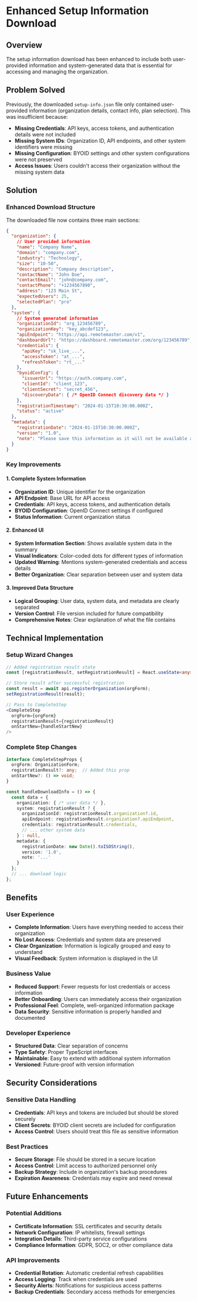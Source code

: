 # Enhanced Setup Information Download

## Overview

The setup information download has been enhanced to include both user-provided information and system-generated data that is essential for accessing and managing the organization.

## Problem Solved

Previously, the downloaded `setup-info.json` file only contained user-provided information (organization details, contact info, plan selection). This was insufficient because:

- **Missing Credentials**: API keys, access tokens, and authentication details were not included
- **Missing System IDs**: Organization ID, API endpoints, and other system identifiers were missing
- **Missing Configuration**: BYOID settings and other system configurations were not preserved
- **Access Issues**: Users couldn't access their organization without the missing system data

## Solution

### Enhanced Download Structure

The downloaded file now contains three main sections:

```json
{
  "organization": {
    // User provided information
    "name": "Company Name",
    "domain": "company.com",
    "industry": "Technology",
    "size": "10-50",
    "description": "Company description",
    "contactName": "John Doe",
    "contactEmail": "john@company.com",
    "contactPhone": "+1234567890",
    "address": "123 Main St",
    "expectedUsers": 25,
    "selectedPlan": "pro"
  },
  "system": {
    // System generated information
    "organizationId": "org_123456789",
    "organizationKey": "key_abcdef123",
    "apiEndpoint": "https://api.remotemaster.com/v1",
    "dashboardUrl": "https://dashboard.remotemaster.com/org/123456789",
    "credentials": {
      "apiKey": "sk_live_...",
      "accessToken": "at_...",
      "refreshToken": "rt_..."
    },
    "byoidConfig": {
      "issuerUrl": "https://auth.company.com",
      "clientId": "client_123",
      "clientSecret": "secret_456",
      "discoveryData": { /* OpenID Connect discovery data */ }
    },
    "registrationTimestamp": "2024-01-15T10:30:00.000Z",
    "status": "active"
  },
  "metadata": {
    "registrationDate": "2024-01-15T10:30:00.000Z",
    "version": "1.0",
    "note": "Please save this information as it will not be available again. This file contains both user-provided and system-generated information needed for accessing your organization."
  }
}
```

### Key Improvements

#### 1. Complete System Information
- **Organization ID**: Unique identifier for the organization
- **API Endpoint**: Base URL for API access
- **Credentials**: API keys, access tokens, and authentication details
- **BYOID Configuration**: OpenID Connect settings if configured
- **Status Information**: Current organization status

#### 2. Enhanced UI
- **System Information Section**: Shows available system data in the summary
- **Visual Indicators**: Color-coded dots for different types of information
- **Updated Warning**: Mentions system-generated credentials and access details
- **Better Organization**: Clear separation between user and system data

#### 3. Improved Data Structure
- **Logical Grouping**: User data, system data, and metadata are clearly separated
- **Version Control**: File version included for future compatibility
- **Comprehensive Notes**: Clear explanation of what the file contains

## Technical Implementation

### Setup Wizard Changes

```typescript
// Added registration result state
const [registrationResult, setRegistrationResult] = React.useState<any>(null);

// Store result after successful registration
const result = await api.registerOrganization(orgForm);
setRegistrationResult(result);

// Pass to CompleteStep
<CompleteStep 
  orgForm={orgForm} 
  registrationResult={registrationResult}
  onStartNew={handleStartNew} 
/>
```

### Complete Step Changes

```typescript
interface CompleteStepProps {
  orgForm: OrganizationForm;
  registrationResult?: any;  // Added this prop
  onStartNew?: () => void;
}

const handleDownloadInfo = () => {
  const data = {
    organization: { /* user data */ },
    system: registrationResult ? {
      organizationId: registrationResult.organization?.id,
      apiEndpoint: registrationResult.organization?.apiEndpoint,
      credentials: registrationResult.credentials,
      // ... other system data
    } : null,
    metadata: {
      registrationDate: new Date().toISOString(),
      version: '1.0',
      note: '...'
    }
  };
  // ... download logic
};
```

## Benefits

### User Experience
- **Complete Information**: Users have everything needed to access their organization
- **No Lost Access**: Credentials and system data are preserved
- **Clear Organization**: Information is logically grouped and easy to understand
- **Visual Feedback**: System information is displayed in the UI

### Business Value
- **Reduced Support**: Fewer requests for lost credentials or access information
- **Better Onboarding**: Users can immediately access their organization
- **Professional Feel**: Complete, well-organized information package
- **Data Security**: Sensitive information is properly handled and documented

### Developer Experience
- **Structured Data**: Clear separation of concerns
- **Type Safety**: Proper TypeScript interfaces
- **Maintainable**: Easy to extend with additional system information
- **Versioned**: Future-proof with version information

## Security Considerations

### Sensitive Data Handling
- **Credentials**: API keys and tokens are included but should be stored securely
- **Client Secrets**: BYOID client secrets are included for configuration
- **Access Control**: Users should treat this file as sensitive information

### Best Practices
- **Secure Storage**: File should be stored in a secure location
- **Access Control**: Limit access to authorized personnel only
- **Backup Strategy**: Include in organization's backup procedures
- **Expiration Awareness**: Credentials may expire and need renewal

## Future Enhancements

### Potential Additions
- **Certificate Information**: SSL certificates and security details
- **Network Configuration**: IP whitelists, firewall settings
- **Integration Details**: Third-party service configurations
- **Compliance Information**: GDPR, SOC2, or other compliance data

### API Improvements
- **Credential Rotation**: Automatic credential refresh capabilities
- **Access Logging**: Track when credentials are used
- **Security Alerts**: Notifications for suspicious access patterns
- **Backup Credentials**: Secondary access methods for emergencies 